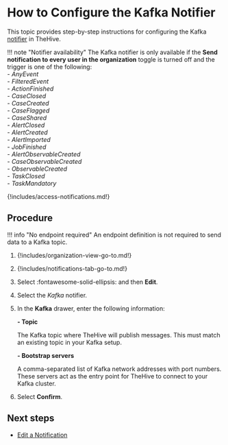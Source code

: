 # How to Configure the Kafka Notifier

This topic provides step-by-step instructions for configuring the Kafka [notifier](../about-notifications.md#notifiers) in TheHive.

!!! note "Notifier availability"
    The Kafka notifier is only available if the **Send notification to every user in the organization** toggle is turned off and the trigger is one of the following:  
    - *AnyEvent*  
    - *FilteredEvent*  
    - *ActionFinished*  
    - *CaseClosed*  
    - *CaseCreated*  
    - *CaseFlagged*  
    - *CaseShared*  
    - *AlertClosed*  
    - *AlertCreated*  
    - *AlertImported*  
    - *JobFinished*  
    - *AlertObservableCreated*  
    - *CaseObservableCreated*  
    - *ObservableCreated*  
    - *TaskClosed*  
    - *TaskMandatory*

{!includes/access-notifications.md!}

## Procedure

!!! info "No endpoint required"
    An endpoint definition is not required to send data to a Kafka topic.

1. {!includes/organization-view-go-to.md!}

2. {!includes/notifications-tab-go-to.md!}

3. Select :fontawesome-solid-ellipsis: and then **Edit**.

4. Select the *Kafka* notifier.

5. In the **Kafka** drawer, enter the following information:

    **- Topic**

    The Kafka topic where TheHive will publish messages. This must match an existing topic in your Kafka setup.

    **- Bootstrap servers**

    A comma-separated list of Kafka network addresses with port numbers. These servers act as the entry point for TheHive to connect to your Kafka cluster.

6. Select **Confirm**.

## Next steps

* [Edit a Notification](../edit-a-notification.md)